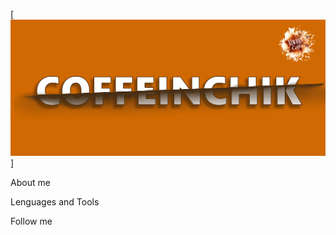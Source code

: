 [![Header](https://github.com/Coffeinchik21/coffeinchik21/blob/main/assets/MyName2.png)]

About me

Lenguages and Tools

Follow me